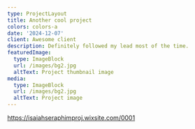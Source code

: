 ```yaml
---
type: ProjectLayout
title: Another cool project
colors: colors-a
date: '2024-12-07'
client: Awesome client
description: Definitely followed my lead most of the time.
featuredImage:
  type: ImageBlock
  url: /images/bg2.jpg
  altText: Project thumbnail image
media:
  type: ImageBlock
  url: /images/bg2.jpg
  altText: Project image
---
```

<https://isaiahseraphimproj.wixsite.com/0001>
